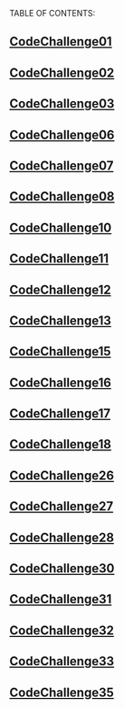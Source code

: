 TABLE OF CONTENTS:


## [CodeChallenge01](python/401CodeChallenge/CodeChallenge01)
## [CodeChallenge02](python/401CodeChallenge/CodeChallenge02)
## [CodeChallenge03](python/401CodeChallenge/CodeChallenge03)
## [CodeChallenge06](python/401CodeChallenge/CodeChallenge06/README.md)
## [CodeChallenge07](python/401CodeChallenge/CodeChallenge07/README.md)
## [CodeChallenge08](python/401CodeChallenge/CodeChallenge08/README.md)
## [CodeChallenge10](python/401CodeChallenge/CodeChallenge10/README.md)
## [CodeChallenge11](python/401CodeChallenge/CodeChallenge11/README.md)

## [CodeChallenge12](python/401CodeChallenge/CodeChallenge12/README.md)
## [CodeChallenge13](python/401CodeChallenge/CodeChallenge13/README.md)
## [CodeChallenge15](python/401CodeChallenge/CodeChallenge15/README.md)
## [CodeChallenge16](python/401CodeChallenge/CodeChallenge16/README.md)
## [CodeChallenge17](python/401CodeChallenge/CodeChallenge17/README.md)
## [CodeChallenge18](python/401CodeChallenge/CodeChallenge18/README.md)

## [CodeChallenge26](sorting/insertion/README.md)
## [CodeChallenge27](sorting/merge/README.md)
## [CodeChallenge28](sorting/comparisons/README.md)
## [CodeChallenge30](python/401CodeChallenge/CodeChallenge30/README.md)
## [CodeChallenge31](python/401CodeChallenge/CodeChallenge31/README.md)
## [CodeChallenge32](python/401CodeChallenge/CodeChallenge32/README.md)
## [CodeChallenge33](python/401CodeChallenge/CodeChallenge33/README.md)
## [CodeChallenge35](python/401CodeChallenge/CodeChallenge35/README.md)
